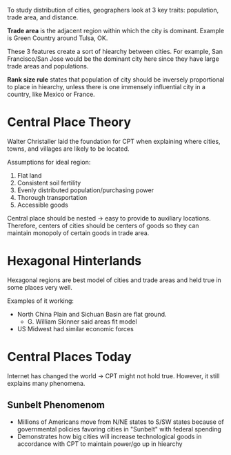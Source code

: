 To study distribution of cities, geographers look at 3 key traits: population, trade area, and distance. 

**Trade area** is the adjacent region within which the city is dominant. Example is Green Country around Tulsa, OK.

These 3 features create a sort of hiearchy between cities. For example, San Francisco/San Jose would be the dominant city here since they have large trade areas and populations.

**Rank size rule** states that population of city should be inversely proportional to place in hiearchy, unless there is one immensely influential city in a country, like Mexico or France.

# Central Place Theory

Walter Christaller laid the foundation for CPT when explaining where cities, towns, and villages are likely to be located.

Assumptions for ideal region:
1. Flat land
2. Consistent soil fertility
3. Evenly distributed population/purchasing power
4. Thorough transportation
5. Accessible goods

Central place should be nested -> easy to provide to auxiliary locations. Therefore, centers of cities should be centers of goods so they can maintain monopoly of certain goods in trade area.

# Hexagonal Hinterlands

Hexagonal regions are best model of cities and trade areas and held true in some places very well.

Examples of it working:
- North China Plain and Sichuan Basin are flat ground. 
	- G. William Skinner said areas fit model
- US Midwest had similar economic forces

# Central Places Today

Internet has changed the world -> CPT might not hold true. However, it still explains many phenomena.

## Sunbelt Phenomenom

- Millions of Americans move from N/NE states to S/SW states because of governmental policies favoring cities in "Sunbelt" with federal spending
- Demonstrates how big cities will increase technological goods in accordance with CPT to maintain power/go up in hiearchy


